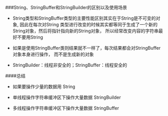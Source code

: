 ###String、StringBuffer和StringBuilder的区别以及使用场景
* String类型和StringBuffer类型的主要性能区别其实在于String是不可变的对象, 因此在每次对String
类型进行改变的时候其实都等同于生成了一个新的String对象，然后将指针指向新的String对象，
所以经常改变内容的字符串最好不要用String

* 如果是使用StringBuffer类则结果就不一样了，每次结果都会对StringBuffer对象本身进行操作，
而不是生成新的对象
* StringBuilder：线程非安全的；StringBuffer：线程安全的

####总结
* 如果要操作少量的数据用 String

* 单线程操作字符串缓冲区下操作大量数据 StringBuilder
* 多线程操作字符串缓冲区下操作大量数据 StringBuffer

